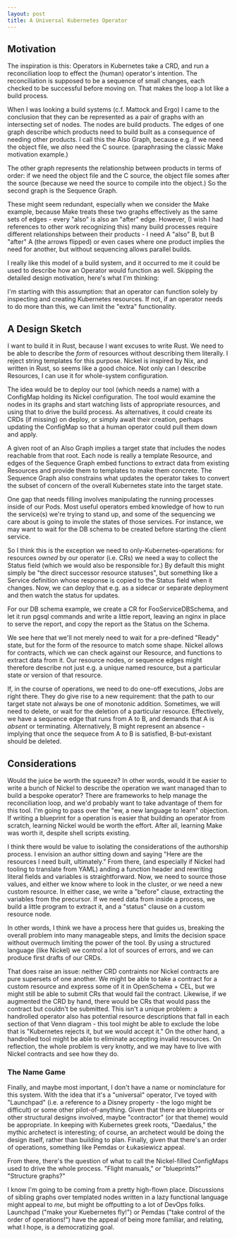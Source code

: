 ```yaml
---
layout: post
title: A Universal Kubernetes Operator
---
```


## Motivation

The inspiration is this:
Operators in Kubernetes take a CRD,
and run a reconciliation loop
to effect the (human) operator's intention.
The reconciliation is supposed to be
a sequence of small changes,
each checked to be successful before moving on.
That makes the loop a lot like a build process.

When I was looking a build systems
(c.f. Mattock and Ergo)
I came to the conclusion that they can be
represented as a pair of graphs
with an intersecting set of nodes.
The nodes are build products.
The edges of one graph describe which products
need to build built as a consequence of needing other products.
I call this the Also Graph, because
e.g. if we need the object file, we _also_ need the C source.
(paraphrasing the classic Make motivation example.)

The other graph represents the relationship between
products in terms of order:
if we need the object file and the C source,
the object file somes after the source
(because we need the source to compile into the object.)
So the second graph is the Sequence Graph.

These might seem redundant,
especially when we consider the Make example,
because Make treats these two graphs effectively
as the same sets of edges -
every "also" is also an "after" edge.
However,
(I wish I had references to other work recognizing this)
many build processes require different relationships
between their products -
I need A "also" B, but B "after" A (the arrows flipped)
or even cases where one product implies the need for another,
but without sequencing allows parallel builds.

I really like this model of a build system,
and it occurred to me it could be used to describe
how an Operator would function as well.
Skipping the detailed design motivation,
here's what I'm thinking:

I'm starting with this assumption:
that an operator can function solely
by inspecting and creating Kubernetes resources.
If not, if an operator needs to do more than this,
we can limit the "extra" functionality.

## A Design Sketch

I want to build it in Rust, because I want excuses to write Rust.
We need to be able to describe the _form_ of resources
without describing them literally.
I reject string templates for this purpose.
Nickel is inspired by Nix,
and written in Rust, so seems like a good choice.
Not only can I describe Resources,
I can use it for whole-system configuration.

The idea would be to deploy our tool
(which needs a name)
with a ConfigMap holding its Nickel configuration.
The tool would examine the nodes in its graphs
and start watching lists of appropriate resources,
and using that to drive the build process.
As alternatives,
it could create its CRDs (if missing) on deploy,
or simply await their creation,
perhaps updating the ConfigMap so that a human
operator could pull them down and apply.

A given root of an Also Graph
implies a target state
that includes the nodes reachable
from that root.
Each node is really a template Resource,
and edges of the Sequence Graph
embed functions to extract data
from existing Resources and provide them
to templates to make them concrete.
The Sequence Graph also constrains
what updates the operator takes to convert
the subset of concern of the overall Kubernetes state
into the target state.

One gap that needs filling involves manipulating
the running processes inside of our Pods.
Most useful operators embed knowledge of how to run
the service(s) we're trying to stand up,
and some of the sequencing we care about
is going to invole the states of those services.
For instance, we may want to wait for the DB schema to be created
before starting the client service.

So I think this is the exception we need to only-Kubernetes-operations:
for resources _owned_ by our operator (i.e. CRs)
we need a way to collect the Status field
(which we would also be responsible for.)
By default this might simply be "the direct successor resource statuses",
but something like a Service definition whose response
is copied to the Status field when it changes.
Now, we can deploy that e.g. as a sidecar or separate deployment
and then watch the status for updates.

For our DB schema example, we create a CR for FooServiceDBSchema,
and let it run pgsql commands and write a little report,
leaving an nginx in place to serve the report,
and copy the report as the Status on the Schema.

We see here that we'll not merely need to wait for a pre-defined
"Ready" state, but for the form of the resource to match
some shape.
Nickel allows for contracts, which we can check against our Resource,
and functions to extract data from it.
Our resource nodes, or sequence edges might therefore
describe not just e.g. a unique named resource,
but a particular state or version of that resource.

If, in the course of operations,
we need to do one-off executions,
Jobs are right there.
They do give rise to a new requirement:
that the path to our target state not always be
one of monotonic addition.
Sometimes, we will need to delete, or wait for the deletion
of a particular resource.
Effectively, we have a sequence edge that runs from A to B,
and demands that A is _absent_ or terminating.
Alternatively, B might represent an absence -
implying that once the sequece from A to B is satisfied,
B-but-existant should be deleted.

## Considerations

Would the juice be worth the squeeze?
In other words, would it be easier to write a bunch of Nickel
to describe the operation we want managed
than to build a bespoke operator?
There are frameworks to help manage the reconciliation loop,
and we'd probably want to take advantage of them for this tool.
I'm going to pass over
the "ew, a new language to learn" objection.
If writing a blueprint for a operation is easier
that building an operator from scratch,
learning Nickel would be worth the effort.
After all,
learning Make was worth it,
despite shell scripts existing.

I think there would be value to isolating the considerations of the authorship process.
I envision an author sitting down and saying
"Here are the resources I need built, ultimately."
From there, (and especially if Nickel had tooling to translate from YAML)
anding a function header and rewriting literal fields and variables is straightforward.
Now, we need to source those values,
and either we know where to look in the cluster,
or we need a new custom resource.
In either case, we write a "before" clause,
extracting the variables from the precursor.
If we need data from inside a process, we build a little program to extract it,
and a "status" clause on a custom resource node.

In other words, I think we have a process here that guides us,
breaking the overall problem into many manageable steps,
and limits the decision space without overmuch limiting the power of the tool.
By using a structured language (like Nickel) we control a lot of sources of errors,
and we can produce first drafts of our CRDs.

That does raise an issue: neither CRD contraints nor Nickel contracts
are pure supersets of one another.
We might be able to take a contract for a custom resource
and express some of it in OpenSchema + CEL,
but we might still be able to submit CRs that would fail the contract.
Likewise, if we augmented the CRD by hand,
there would be CRs that would pass the contract
but couldn't be submitted.
This isn't a unique problem:
a handrolled operator also has potential resource descriptions
that fall in each section of that Venn diagram -
this tool might be able to exclude the lobe that is
"Kubernetes rejects it, but we would accept it."
On the other hand, a handrolled tool might be able to
eliminate accepting invalid resources.
On reflection, the whole problem is very knotty,
and we may have to live with Nickel contracts and see how they do.

### The Name Game

Finally, and maybe most important,
I don't have a name or nominclature for this system.
With the idea that it's a "universal" operator,
I've toyed with "Launchpad"
(i.e. a reference to a Disney property - the logo might be difficult)
or some other pilot-of-anything.
Given that there are blueprints or other structural designs involved,
maybe "contractor" (or that theme) would be appropriate.
In keeping with Kubernetes greek roots,
"Daedalus," the mythic archetect is interesting;
of course, an archetect would be doing the design itself,
rather than building to plan.
Finally, given that there's an order of operations,
something like Pemdas or Łukasiewicz appeal.

From there, there's the question of what to call
the Nickel-filled ConfigMaps used to drive the whole process.
"Flight manuals," or "blueprints?"
"Structure graphs?"

I know I'm going to be coming from a pretty high-flown place.
Discussions of sibling graphs over templated nodes
written in a lazy functional language might appeal to _me,_
but might be offputting to a lot of DevOps folks.
Launchpad ("make your Kuebernetes fly!")
or Pemdas ("take control of the order of operations!")
have the appeal of being more familiar,
and relating, what I hope, is a democratizing goal.
